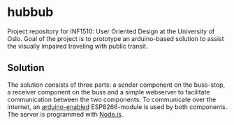 # hubbub
Project repository for INF1510: User Oriented Design at the University of Oslo.
Goal of the project is to prototype an arduino-based solution to assist the visually impaired traveling with public transit.

## Solution
The solution consists of three parts: a sender component on the buss-stop, a receiver component on the buss and a simple webserver to facilitate communication between the two components.
To communicate over the internet, an [arduino-enabled](https://github.com/esp8266/Arduino) ESP8266-module is used by both components. The server is programmed with [Node.js](https://nodejs.org/en/).
